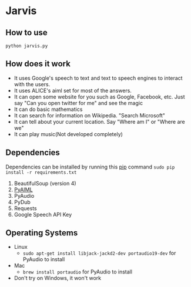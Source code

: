 Jarvis
======


How to use
---------
```
python jarvis.py
```

How does it work
---------------
* It uses Google's speech to text and text to speech engines to interact with the users.
* It uses ALICE's aiml set for most of the answers.
* It can open some website for you such as Google, Facebook, etc. Just say "Can you open twitter for me"
  and see the magic
* It can do basic mathematics
* It can search for information on Wikipedia. "Search Microsoft"
* It can tell about your current location. Say "Where am I" or "Where are we"
* It can play music(Not developed completely)


Dependencies
-----------

Dependencies can be installed by running this [pip](https://pypi.python.org/pypi/pip) command `sudo pip install -r requirements.txt`

1. BeautifulSoup (version 4)
2. [PyAIML](http://pyaiml.sourceforge.net/)
3. PyAudio
4. PyDub
5. Requests
6. Google Speech API Key

Operating Systems
----------------
* Linux
    - `sudo apt-get install libjack-jackd2-dev portaudio19-dev` for PyAudio to install
* Mac
    - `brew install portaudio` for PyAudio to install
* Don't try on Windows, it won't work

